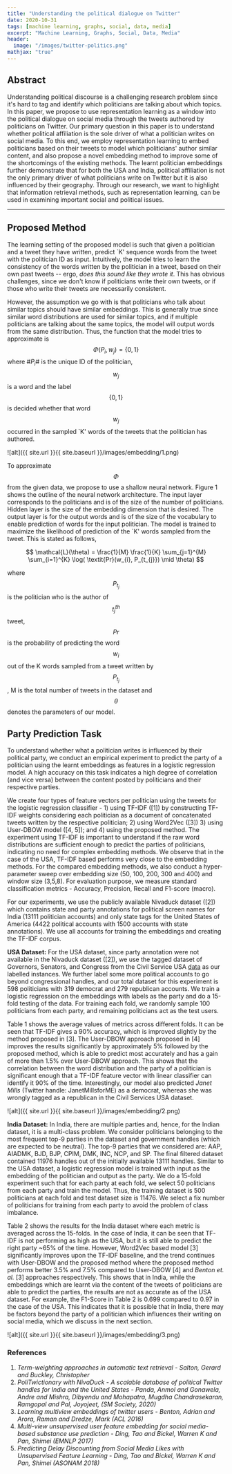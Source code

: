 ```yaml
---
title: "Understanding the political dialogue on Twitter"
date: 2020-10-31
tags: [machine learning, graphs, social, data, media]
excerpt: "Machine Learning, Graphs, Social, Data, Media"
header:
  image: "/images/twitter-politics.png"
mathjax: "true"
---
```


## Abstract
Understanding political discourse is a challenging research problem since it's hard to tag and identify which politicians are talking about which topics. In this paper, we propose to use representation learning as a window into the political dialogue on social media through the tweets authored by politicians on Twitter. Our primary question in this paper is to understand whether political affiliation is the sole driver of what a politician writes on social media. To this end, we employ representation learning to embed politicians based on their tweets to model which politicians' author similar content, and also propose a novel embedding method to improve some of the shortcomings of the existing methods. The learnt politician embeddings further demonstrate that for both the USA and India, political affiliation is not the only primary driver of what politicians write on Twitter but it is also influenced by their geography. Through our research, we want to highlight that information retrieval methods, such as representation learning, can be used in examining important social and political issues.

---

## Proposed Method

The learning setting of the proposed model is such that given a politician and a tweet they have written, predict `K' sequence words from the tweet with the politician ID as input. Intuitively, the model tries to learn the consistency of the words written by the politician in a tweet, based on their own past tweets -- ergo, _does this sound like they wrote it_. This has obvious challenges, since we don't know if politicians write their own tweets, or if those who write their tweets are necessarily consistent.

However, the assumption we go with is that  politicians who talk about similar topics should have similar embeddings. This is generally true since similar word distributions are used for similar topics, and if multiple politicians are talking about the same topics, the model will output words from the same distribution.  Thus, the function that the model tries to approximate is $$\Phi(P_{i}, w_{j}) = \{0, 1\}$$
where #$P_{i}$# is the unique ID of the politician, $$w_{j}$$ is a word and the label $$\{0, 1\}$$ is decided whether that word $$w_{j}$$ occurred in the sampled `K' words of the tweets that the politician has authored.

![alt]({{ site.url }}{{ site.baseurl }}/images/embedding/1.png)

To approximate $$\Phi$$ from the given data, we propose to use a shallow neural network. Figure 1 shows the outline of the neural network architecture. The input layer corresponds to the politicians and is of the size of the number of politicians. Hidden layer is the size of the embedding dimension that is desired. The output layer is for the output words and is of the size of the vocabulary to enable prediction of words for the input politician. The model is trained to maximize the likelihood of prediction of the `K' words sampled from the tweet. This is stated as follows,

$$
    \mathcal{L}(\theta) = \frac{1}{M}  \frac{1}{K} \sum_{j=1}^{M} \sum_{i=1}^{K} \log( \textit{Pr}(w_{i}, P_{t_{j}}) \mid  \theta)
$$

where $$P_{t_{j}}$$ is the politician who is the author of $$t_{j}^{th}$$ tweet, $$\textit{Pr}$$ is the probability of predicting the word $$w_{i}$$ out of the K words sampled from a tweet written by $$P_{t_{j}}$$, M is the total number of tweets in the dataset and $$\theta$$ denotes the parameters of our model.

## Party Prediction Task
To understand whether what a politician writes is influenced by their political party, we conduct an empirical experiment to predict the party of a politician using the learnt embeddings as features in a logistic regression model. A high accuracy on this task indicates a high degree of correlation (and vice versa) between the content posted by politicians and their respective parties.

We create four types of feature vectors per politician using the tweets for the logistic regression classifier - 1) using TF-IDF ([1]) by constructing TF-IDF weights considering each politician as a document of concatenated tweets written by the respective politician; 2) using Word2Vec ([3]) 3) using User-DBOW model ([4, 5]); and 4) using the proposed method. The experiment using TF-IDF is important to understand if the raw word distributions are sufficient enough to predict the parties of politicians, indicating no need for complex embedding methods. We observe that in the case of the USA, TF-IDF based performs very close to the embedding methods. For the compared embedding methods, we also conduct a hyper-parameter sweep over embedding size (50, 100, 200, 300 and 400) and window size (3,5,8). For evaluation purpose, we measure standard classification metrics - Accuracy, Precision, Recall and F1-score (macro). 

For our experiments, we use the publicly available Nivaduck dataset ([2]) which contains state and party annotations for political screen names for India (13111 politician accounts) and only state tags for the United States of America (4422 political accounts with 1500 accounts with state annotations). We use all accounts for training the embeddings and creating the TF-IDF corpus.

**USA Dataset:** For the USA dataset, since party annotation were not available in the Nivaduck dataset ([2]), we use the tagged dataset of Governors, Senators, and Congress from the Civil Service USA [data](https://github.com/CivilServiceUSA/) as our labelled instances. We further label some more political accounts to go beyond congressional handles, and our total dataset for this experiment is 598 politicians with 319 democrat and 279 republican accounts. We train a logistic regression on the embeddings with labels as the party and do a 15-fold testing of the data. For training each fold, we randomly sample 100 politicians from each party, and remaining politicians act as the test users. 

Table 1 shows the average values of metrics across different folds. It can be seen that TF-IDF gives a 90% accuracy, which is improved slightly by the method proposed in [3]. The User-DBOW approach proposed in [4] improves the results significantly by approximately 5% followed by the proposed method, which is able to predict most accurately and has a gain of more than 1.5% over User-DBOW approach. This shows that the correlation between the word distribution and the party of a politician is significant enough that a TF-IDF feature vector with linear classifier can identify it 90% of the time. Interestingly, our model also predicted _Janet Mills_ (Twitter handle: JanetMillsforME) as a democrat, whereas she was wrongly tagged as a republican in the Civil Services USA dataset. 

![alt]({{ site.url }}{{ site.baseurl }}/images/embedding/2.png)

**India Dataset:** In India, there are multiple parties and, hence, for the Indian dataset, it is a multi-class problem. We consider politicians belonging to the most frequent top-9 parties in the dataset and government handles (which are expected to be neutral). The top-9 parties that we considered are: AAP, AIADMK, BJD, BJP, CPIM, DMK, INC, NCP, and SP. The final filtered dataset contained 11976 handles out of the initially available 13111 handles. Similar to the USA dataset, a logistic regression model is trained with input as the embedding of the politician and output as the party. We do a 15-fold experiment such that for each party at each fold, we select 50 politicians from each party and train the model. Thus, the training dataset is 500 politicians at each fold and test dataset size is 11476. We select a fix number of politicians for training from each party to avoid the problem of class imbalance. 

Table 2 shows the results for the India dataset where each metric is averaged across the 15-folds. In the case of India, it can be seen that TF-IDF is not performing as high as the USA, but it is still able to predict the right party ~65% of the time. However, Word2Vec based model [3] significantly improves upon the TF-IDF baseline, and the trend continues with User-DBOW and the proposed method where the proposed method performs better 3.5% and 7.5% compared to User-DBOW [4] and _Benton et. al._ [3] approaches respectively. This shows that in India, while the embeddings which are learnt via the content of the tweets of politicians are able to predict the parties, the results are not as accurate as of the USA dataset. For example, the F1-Score in Table 2 is 0.699 compared to 0.97 in the case of the USA. This indicates that it is possible that in India, there may be factors beyond the party of a politician which influences their writing on social media, which we discuss in the next section.

![alt]({{ site.url }}{{ site.baseurl }}/images/embedding/3.png)

### References
1. _Term-weighting approaches in automatic text retrieval - Salton, Gerard and Buckley, Christopher_
2. _PoliTwictionary with NivaDuck - A scalable database of political Twitter handles for India and the United States - Panda, Anmol and Gonawela, Andre and Mishra, Dibyendu and  Mohapatra, Mugdha  Chandrasekaran, Ramgopal and  Pal, Joyojeet, (SM Society, 2020)_
3. _Learning multiview embeddings of twitter users - Benton, Adrian and Arora, Raman and Dredze, Mark (ACL 2016)_
4. _Multi-view unsupervised user feature embedding for social media-based substance use prediction - Ding, Tao and Bickel, Warren K and Pan, Shimei (EMNLP 2017)_
5. _Predicting Delay Discounting from Social Media Likes with Unsupervised Feature Learning - Ding, Tao and Bickel, Warren K and Pan, Shimei (ASONAM 2018)_